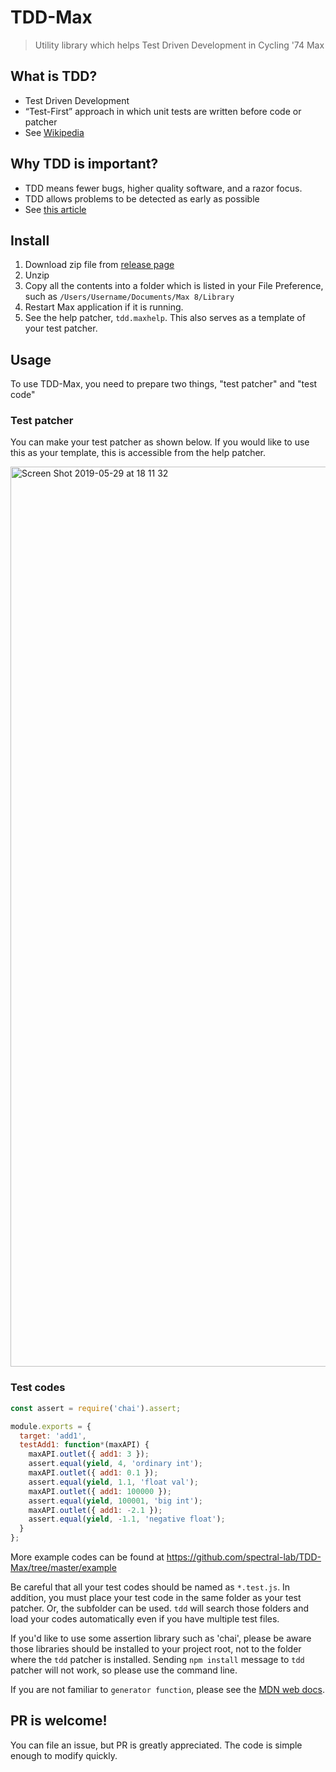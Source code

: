 # TDD-Max
> Utility library which helps Test Driven Development in Cycling '74 Max

## What is TDD?
- Test Driven Development
- “Test-First” approach in which unit tests are written before code or patcher
- See [Wikipedia](https://en.wikipedia.org/wiki/Test-driven_development)
## Why TDD is important?
- TDD means fewer bugs, higher quality software, and a razor focus.  
- TDD allows problems to be detected as early as possible  
- See [this article](https://medium.com/@gondy/the-importance-of-test-driven-development-f80b0d02edd8)

## Install
1. Download zip file from [release page](https://github.com/spectral-lab/TDD-Max/releases)
1. Unzip
1. Copy all the contents into a folder which is listed in your File Preference, such as `/Users/Username/Documents/Max 8/Library`
1. Restart Max application if it is running.
1. See the help patcher, `tdd.maxhelp`. This also serves as a template of your test patcher.

## Usage
To use TDD-Max, you need to prepare two things, "test patcher" and "test code"
### Test patcher  
You can make your test patcher as shown below. If you would like to use this as your template, this is accessible from the help patcher.  
  
<img width="1440" alt="Screen Shot 2019-05-29 at 18 11 32" src="https://user-images.githubusercontent.com/31060964/58545345-054c9900-823e-11e9-952e-21e33690fa07.png">  

### Test codes
```js
const assert = require('chai').assert;

module.exports = {
  target: 'add1',
  testAdd1: function*(maxAPI) {
    maxAPI.outlet({ add1: 3 });
    assert.equal(yield, 4, 'ordinary int');
    maxAPI.outlet({ add1: 0.1 });
    assert.equal(yield, 1.1, 'float val');
    maxAPI.outlet({ add1: 100000 });
    assert.equal(yield, 100001, 'big int');
    maxAPI.outlet({ add1: -2.1 });
    assert.equal(yield, -1.1, 'negative float');
  }
};
```
More example codes can be found at https://github.com/spectral-lab/TDD-Max/tree/master/example  
  
Be careful that all your test codes should be named as `*.test.js`.
In addition, you must place your test code in the same folder as your test patcher. Or, the subfolder can be used.
`tdd` will search those folders and load your codes automatically even if you have multiple test files.  
  
If you'd like to use some assertion library such as 'chai', please be aware those libraries should be installed to your project root, not to the folder where the `tdd` patcher is installed. Sending `npm install` message to `tdd` patcher will not work, so please use the command line.  

If you are not familiar to `generator function`, please see the [MDN web docs](https://developer.mozilla.org/en-US/docs/Web/JavaScript/Reference/Statements/function*).
## PR is welcome!
You can file an issue, but PR is greatly appreciated. The code is simple enough to modify quickly.